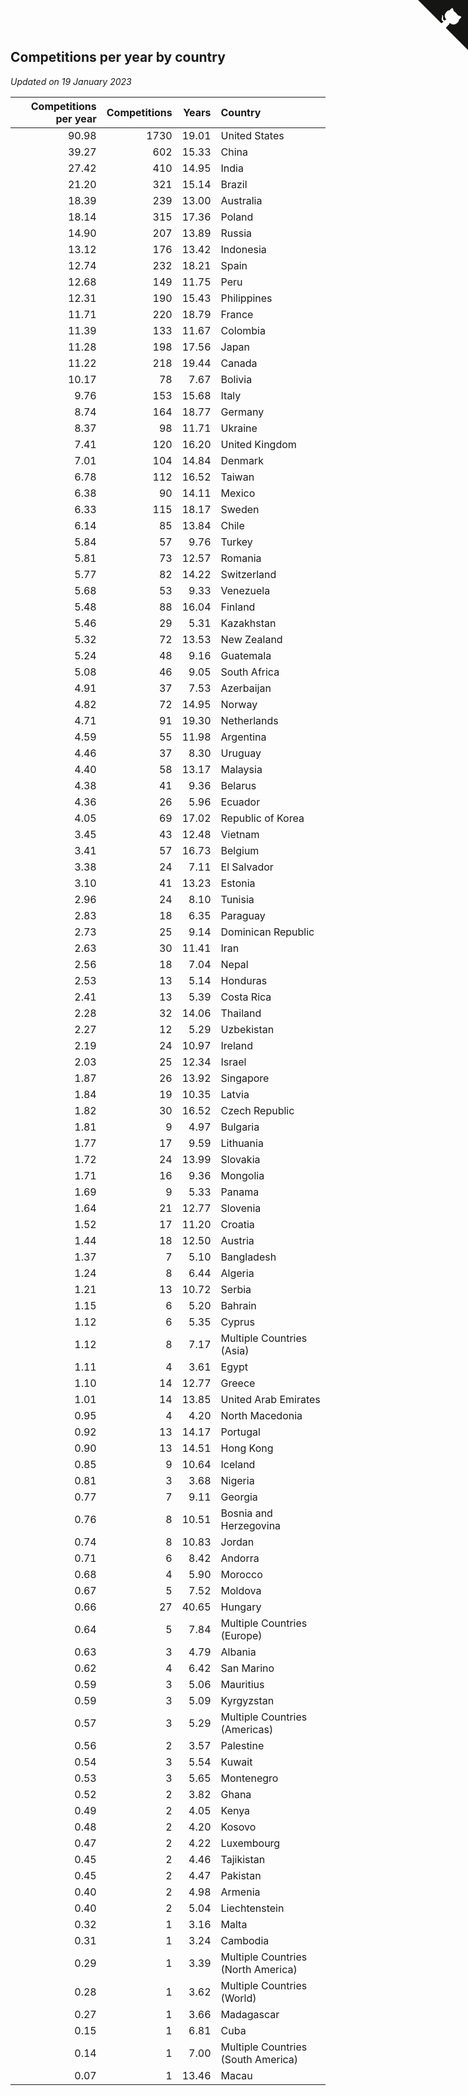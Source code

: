 ## Competitions per year by country

*Updated on 19 January 2023*

| Competitions per year | Competitions | Years | Country |
| ---: | ---: | ---: | :--- |
| 90.98 | 1730 | 19.01 | United States |
| 39.27 | 602 | 15.33 | China |
| 27.42 | 410 | 14.95 | India |
| 21.20 | 321 | 15.14 | Brazil |
| 18.39 | 239 | 13.00 | Australia |
| 18.14 | 315 | 17.36 | Poland |
| 14.90 | 207 | 13.89 | Russia |
| 13.12 | 176 | 13.42 | Indonesia |
| 12.74 | 232 | 18.21 | Spain |
| 12.68 | 149 | 11.75 | Peru |
| 12.31 | 190 | 15.43 | Philippines |
| 11.71 | 220 | 18.79 | France |
| 11.39 | 133 | 11.67 | Colombia |
| 11.28 | 198 | 17.56 | Japan |
| 11.22 | 218 | 19.44 | Canada |
| 10.17 | 78 | 7.67 | Bolivia |
| 9.76 | 153 | 15.68 | Italy |
| 8.74 | 164 | 18.77 | Germany |
| 8.37 | 98 | 11.71 | Ukraine |
| 7.41 | 120 | 16.20 | United Kingdom |
| 7.01 | 104 | 14.84 | Denmark |
| 6.78 | 112 | 16.52 | Taiwan |
| 6.38 | 90 | 14.11 | Mexico |
| 6.33 | 115 | 18.17 | Sweden |
| 6.14 | 85 | 13.84 | Chile |
| 5.84 | 57 | 9.76 | Turkey |
| 5.81 | 73 | 12.57 | Romania |
| 5.77 | 82 | 14.22 | Switzerland |
| 5.68 | 53 | 9.33 | Venezuela |
| 5.48 | 88 | 16.04 | Finland |
| 5.46 | 29 | 5.31 | Kazakhstan |
| 5.32 | 72 | 13.53 | New Zealand |
| 5.24 | 48 | 9.16 | Guatemala |
| 5.08 | 46 | 9.05 | South Africa |
| 4.91 | 37 | 7.53 | Azerbaijan |
| 4.82 | 72 | 14.95 | Norway |
| 4.71 | 91 | 19.30 | Netherlands |
| 4.59 | 55 | 11.98 | Argentina |
| 4.46 | 37 | 8.30 | Uruguay |
| 4.40 | 58 | 13.17 | Malaysia |
| 4.38 | 41 | 9.36 | Belarus |
| 4.36 | 26 | 5.96 | Ecuador |
| 4.05 | 69 | 17.02 | Republic of Korea |
| 3.45 | 43 | 12.48 | Vietnam |
| 3.41 | 57 | 16.73 | Belgium |
| 3.38 | 24 | 7.11 | El Salvador |
| 3.10 | 41 | 13.23 | Estonia |
| 2.96 | 24 | 8.10 | Tunisia |
| 2.83 | 18 | 6.35 | Paraguay |
| 2.73 | 25 | 9.14 | Dominican Republic |
| 2.63 | 30 | 11.41 | Iran |
| 2.56 | 18 | 7.04 | Nepal |
| 2.53 | 13 | 5.14 | Honduras |
| 2.41 | 13 | 5.39 | Costa Rica |
| 2.28 | 32 | 14.06 | Thailand |
| 2.27 | 12 | 5.29 | Uzbekistan |
| 2.19 | 24 | 10.97 | Ireland |
| 2.03 | 25 | 12.34 | Israel |
| 1.87 | 26 | 13.92 | Singapore |
| 1.84 | 19 | 10.35 | Latvia |
| 1.82 | 30 | 16.52 | Czech Republic |
| 1.81 | 9 | 4.97 | Bulgaria |
| 1.77 | 17 | 9.59 | Lithuania |
| 1.72 | 24 | 13.99 | Slovakia |
| 1.71 | 16 | 9.36 | Mongolia |
| 1.69 | 9 | 5.33 | Panama |
| 1.64 | 21 | 12.77 | Slovenia |
| 1.52 | 17 | 11.20 | Croatia |
| 1.44 | 18 | 12.50 | Austria |
| 1.37 | 7 | 5.10 | Bangladesh |
| 1.24 | 8 | 6.44 | Algeria |
| 1.21 | 13 | 10.72 | Serbia |
| 1.15 | 6 | 5.20 | Bahrain |
| 1.12 | 6 | 5.35 | Cyprus |
| 1.12 | 8 | 7.17 | Multiple Countries (Asia) |
| 1.11 | 4 | 3.61 | Egypt |
| 1.10 | 14 | 12.77 | Greece |
| 1.01 | 14 | 13.85 | United Arab Emirates |
| 0.95 | 4 | 4.20 | North Macedonia |
| 0.92 | 13 | 14.17 | Portugal |
| 0.90 | 13 | 14.51 | Hong Kong |
| 0.85 | 9 | 10.64 | Iceland |
| 0.81 | 3 | 3.68 | Nigeria |
| 0.77 | 7 | 9.11 | Georgia |
| 0.76 | 8 | 10.51 | Bosnia and Herzegovina |
| 0.74 | 8 | 10.83 | Jordan |
| 0.71 | 6 | 8.42 | Andorra |
| 0.68 | 4 | 5.90 | Morocco |
| 0.67 | 5 | 7.52 | Moldova |
| 0.66 | 27 | 40.65 | Hungary |
| 0.64 | 5 | 7.84 | Multiple Countries (Europe) |
| 0.63 | 3 | 4.79 | Albania |
| 0.62 | 4 | 6.42 | San Marino |
| 0.59 | 3 | 5.06 | Mauritius |
| 0.59 | 3 | 5.09 | Kyrgyzstan |
| 0.57 | 3 | 5.29 | Multiple Countries (Americas) |
| 0.56 | 2 | 3.57 | Palestine |
| 0.54 | 3 | 5.54 | Kuwait |
| 0.53 | 3 | 5.65 | Montenegro |
| 0.52 | 2 | 3.82 | Ghana |
| 0.49 | 2 | 4.05 | Kenya |
| 0.48 | 2 | 4.20 | Kosovo |
| 0.47 | 2 | 4.22 | Luxembourg |
| 0.45 | 2 | 4.46 | Tajikistan |
| 0.45 | 2 | 4.47 | Pakistan |
| 0.40 | 2 | 4.98 | Armenia |
| 0.40 | 2 | 5.04 | Liechtenstein |
| 0.32 | 1 | 3.16 | Malta |
| 0.31 | 1 | 3.24 | Cambodia |
| 0.29 | 1 | 3.39 | Multiple Countries (North America) |
| 0.28 | 1 | 3.62 | Multiple Countries (World) |
| 0.27 | 1 | 3.66 | Madagascar |
| 0.15 | 1 | 6.81 | Cuba |
| 0.14 | 1 | 7.00 | Multiple Countries (South America) |
| 0.07 | 1 | 13.46 | Macau |


<a href="https://github.com/jonatanklosko/wca_statistics" class="github-corner" aria-label="View source on Github"><svg width="80" height="80" viewBox="0 0 250 250" style="fill:#151513; color:#fff; position: absolute; top: 0; border: 0; right: 0;" aria-hidden="true"><path d="M0,0 L115,115 L130,115 L142,142 L250,250 L250,0 Z"></path><path d="M128.3,109.0 C113.8,99.7 119.0,89.6 119.0,89.6 C122.0,82.7 120.5,78.6 120.5,78.6 C119.2,72.0 123.4,76.3 123.4,76.3 C127.3,80.9 125.5,87.3 125.5,87.3 C122.9,97.6 130.6,101.9 134.4,103.2" fill="currentColor" style="transform-origin: 130px 106px;" class="octo-arm"></path><path d="M115.0,115.0 C114.9,115.1 118.7,116.5 119.8,115.4 L133.7,101.6 C136.9,99.2 139.9,98.4 142.2,98.6 C133.8,88.0 127.5,74.4 143.8,58.0 C148.5,53.4 154.0,51.2 159.7,51.0 C160.3,49.4 163.2,43.6 171.4,40.1 C171.4,40.1 176.1,42.5 178.8,56.2 C183.1,58.6 187.2,61.8 190.9,65.4 C194.5,69.0 197.7,73.2 200.1,77.6 C213.8,80.2 216.3,84.9 216.3,84.9 C212.7,93.1 206.9,96.0 205.4,96.6 C205.1,102.4 203.0,107.8 198.3,112.5 C181.9,128.9 168.3,122.5 157.7,114.1 C157.9,116.9 156.7,120.9 152.7,124.9 L141.0,136.5 C139.8,137.7 141.6,141.9 141.8,141.8 Z" fill="currentColor" class="octo-body"></path></svg></a><style>.github-corner:hover .octo-arm{animation:octocat-wave 560ms ease-in-out}@keyframes octocat-wave{0%,100%{transform:rotate(0)}20%,60%{transform:rotate(-25deg)}40%,80%{transform:rotate(10deg)}}@media (max-width:500px){.github-corner:hover .octo-arm{animation:none}.github-corner .octo-arm{animation:octocat-wave 560ms ease-in-out}}</style>
